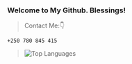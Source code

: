 ### Welcome to My Github. Blessings!
 >Contact Me:👇
```
+250 780 845 415
```

> ![Top Languages](https://github-readme-stats.vercel.app/api/top-langs/?username=rwema3&show_icons=true&theme=radical)




